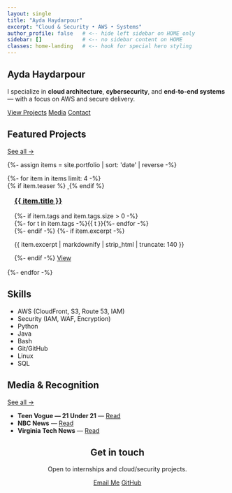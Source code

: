 ```yaml
---
layout: single
title: "Ayda Haydarpour"
excerpt: "Cloud & Security • AWS • Systems"
author_profile: false   # <-- hide left sidebar on HOME only
sidebar: []             # <-- no sidebar content on HOME
classes: home-landing   # <-- hook for special hero styling
---
```


<!-- Hero -->
<section class="hero-landing">
  <div class="hero-inner">
    <h1 class="hero-title">Ayda Haydarpour</h1>
    <p class="hero-subtitle">
      I specialize in <strong>cloud architecture</strong>, <strong>cybersecurity</strong>, and
      <strong>end-to-end systems</strong> — with a focus on AWS and secure delivery.
    </p>
    <div class="hero-cta">
      <a class="btn btn--primary" href="{{ '/portfolio/' | relative_url }}">View Projects</a>
      <a class="btn btn--outline" href="{{ '/media/' | relative_url }}">Media</a>
      <a class="btn btn--outline" href="mailto:aydahaydarpour@gmail.com">Contact</a>
    </div>
  </div>
</section>

<!-- Projects Preview -->
<section class="section panel section-tight">
  <div class="section-header">
    <h2>Featured Projects</h2>
    <a class="section-link" href="{{ '/portfolio/' | relative_url }}">See all →</a>
  </div>

  {%- assign items = site.portfolio | sort: 'date' | reverse -%}
  <div class="entries-grid">
  {%- for item in items limit: 4 -%}
    <article class="archive__item panel" style="padding:0;">
      {% if item.teaser %}
      <a class="archive__item-teaser" href="{{ item.url | relative_url }}">
        <img class="teaser--ratio" src="{{ item.teaser | relative_url }}" alt="">
      </a>
      {% endif %}
      <div style="padding:1rem;">
        <h3 class="archive__item-title" style="margin-top:0;">
          <a href="{{ item.url | relative_url }}">{{ item.title }}</a>
        </h3>
        {%- if item.tags and item.tags.size > 0 -%}
        <div class="tags">
          {%- for t in item.tags -%}<span class="tag">{{ t }}</span>{%- endfor -%}
        </div>
        {%- endif -%}
        {%- if item.excerpt -%}
        <p class="archive__item-excerpt">{{ item.excerpt | markdownify | strip_html | truncate: 140 }}</p>
        {%- endif -%}
        <a class="btn btn--primary" href="{{ item.url | relative_url }}">View</a>
      </div>
    </article>
  {%- endfor -%}
  </div>
</section>

<!-- Skills Preview -->
<section class="section panel section-tight">
  <div class="section-header">
    <h2>Skills</h2>
  </div>
  <ul class="pill-list">
    <li>AWS (CloudFront, S3, Route 53, IAM)</li>
    <li>Security (IAM, WAF, Encryption)</li>
    <li>Python</li>
    <li>Java</li>
    <li>Bash</li>
    <li>Git/GitHub</li>
    <li>Linux</li>
    <li>SQL</li>
  </ul>
</section>

<!-- Media Preview -->
<section class="section panel section-tight">
  <div class="section-header">
    <h2>Media & Recognition</h2>
    <a class="section-link" href="{{ '/media/' | relative_url }}">See all →</a>
  </div>
  <ul class="link-list">
    <li><strong>Teen Vogue — 21 Under 21</strong> — <a href="https://www.teenvogue.com/gallery/teen-vogues-21-under-21-2021" target="_blank" rel="noopener">Read</a></li>
    <li><strong>NBC News</strong> — <a href="https://www.nbcnews.com/news/world/afghan-female-robotics-team-defiant-after-fleeing-taliban-qatar-n1277464" target="_blank" rel="noopener">Read</a></li>
    <li><strong>Virginia Tech News</strong> — <a href="https://news.vt.edu/articles/2022/09/ayda-haydarpour.html" target="_blank" rel="noopener">Read</a></li>
  </ul>
</section>

<!-- Contact CTA -->
<section class="section panel section-tight" style="text-align:center;">
  <h2>Get in touch</h2>
  <p>Open to internships and cloud/security projects.</p>
  <p>
    <a class="btn btn--primary" href="mailto:aydahaydarpour@gmail.com">Email Me</a>
    <a class="btn btn--outline" href="https://github.com/ayda-hdp" target="_blank" rel="noopener">GitHub</a>
  </p>
</section>
